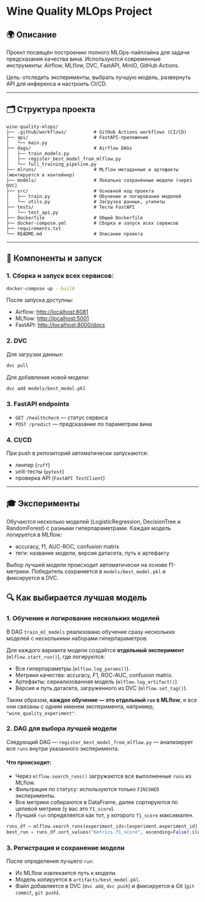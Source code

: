 # Wine Quality MLOps Project

## 🌍 Описание

Проект посвящён построению полного MLOps-пайплайна для задачи предсказания качества вина. Используются современные инструменты: Airflow, MLflow, DVC, FastAPI, MinIO, GitHub Actions.

Цель: отследить эксперименты, выбрать лучшую модель, развернуть API для инференса и настроить CI/CD.

---

## 🗂️ Структура проекта

```
wine-quality-mlops/
├── .github/workflows/          # GitHub Actions workflows (CI/CD)
├── api/                        # FastAPI-приложение
│   └── main.py
├── dags/                       # Airflow DAGs
│   ├── train_models.py
│   ├── register_best_model_from_mlflow.py
│   └── full_training_pipeline.py
├── mlruns/                     # MLflow метаданные и артефакты (монтируется в контейнер)
├── models/                     # Локально сохранённые модели (через DVC)
├── src/                        # Основной код проекта
│   ├── train.py                # Обучение и логирование моделей
│   └── utils.py                # Загрузка данных, утилиты
├── tests/                      # Тесты FastAPI
│   └── test_api.py
├── Dockerfile                  # Общий Dockerfile
├── docker-compose.yml          # Сборка и запуск всех сервисов
├── requirements.txt
└── README.md                   # Описание проекта
```

---

## 🔢 Компоненты и запуск

### 1. Сборка и запуск всех сервисов:

```bash
docker-compose up --build
```

После запуска доступны:

* Airflow: [http://localhost:8081](http://localhost:8081)
* MLflow: [http://localhost:5001](http://localhost:5001)
* FastAPI: [http://localhost:8000/docs](http://localhost:8000/docs)

### 2. DVC

Для загрузки данных:

```bash
dvc pull
```

Для добавления новой модели:

```bash
dvc add models/best_model.pkl
```

### 3. FastAPI endpoints

* `GET /healthcheck` — статус сервиса
* `POST /predict` — предсказание по параметрам вина

### 4. CI/CD

При push в репозиторий автоматически запускаются:

* линтер (`ruff`)
* unit-тесты (`pytest`)
* проверка API (`FastAPI TestClient`)

---

## 🎓 Эксперименты

Обучаются несколько моделей (LogisticRegression, DecisionTree и RandomForest) с разными гиперпараметрами. Каждая модель логируется в MLflow:

* accuracy, f1, AUC-ROC, confusion matrix
* теги: название модели, версия датасета, путь к артефакту

Выбор лучшей модели происходит автоматически на основе f1-метрики. Победитель сохраняется в `models/best_model.pkl` и фиксируется в DVC.

## 🔍 Как выбирается лучшая модель

### 1. Обучение и логирование нескольких моделей

В DAG `train_ml_models` реализовано обучение сразу нескольких моделей с несколькими наборами гиперпараметров:

Для каждого варианта модели создаётся **отдельный эксперимент** (`mlflow.start_run()`), где логируются:
- Все гиперпараметры (`mlflow.log_params()`).
- Метрики качества: accuracy, F1, ROC-AUC, confusion matrix.
- Артефакты: сериализованная модель (`mlflow.log_artifact()`).
- Версия и путь датасета, загруженного из DVC (`mlflow.set_tag()`).

Таким образом, **каждое обучение — это отдельный `run` в MLflow**, и все они связаны с одним именем эксперимента, например, `"wine_quality_experiment"`.

### 2. DAG для выбора лучшей модели

Следующий DAG — `register_best_model_from_mlflow.py` — анализирует все `runs` внутри указанного эксперимента.

#### Что происходит:
- Через `mlflow.search_runs()` загружаются все выполненные `runs` из MLflow.
- Фильтрация по статусу: используются только `FINISHED` эксперименты.
- Все метрики собираются в DataFrame, далее сортируются по целевой метрике (у вас это `f1_score`).
- Лучший `run` определяется как тот, у которого `f1_score` максимален.

```python
runs_df = mlflow.search_runs(experiment_ids=[experiment.experiment_id], filter_string="attributes.status = 'FINISHED'")
best_run = runs_df.sort_values("metrics.f1_score", ascending=False).iloc[0]
```

### 3. Регистрация и сохранение модели

После определения лучшего `run`:
- Из MLflow извлекается путь к модели.
- Модель копируется в `artifacts/best_model.pkl`.
- Файл добавляется в DVC (`dvc add`, `dvc push`) и фиксируется в Git (`git commit`, `git push`).